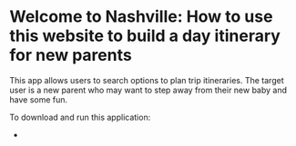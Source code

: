# Welcome to Nashville: How to use this website to build a day itinerary for new parents

This app allows users to search options to plan trip itineraries. The target user is a new parent who may want to step away from their new baby and have some fun. 

To download and run this application: 

* 



